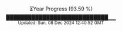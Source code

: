 <p align="center">
⏳Year Progress (93.59 %) <br>
████████████████████████████▁▁ <br>
<sub>Updated: Sun, 08 Dec 2024 12:40:52 GMT</sub>
</p>

